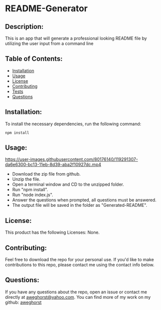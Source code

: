 # README-Generator

  ## Description:

  This is an app that will generate a professional looking README file by utilizing the user input from a command line

  ## Table of Contents:

  - [Installation](#installation)
  - [Usage](#usage)
  - [License](#license)
  - [Contributing](#contributing)
  - [Tests](#tests)
  - [Questions](#questions)

  ## Installation:
  
  To install the necessary dependencies, run the following command:

  ```
  npm install
  ```

  ## Usage:


https://user-images.githubusercontent.com/80176140/119291307-da6e6300-bc13-11eb-8d39-aba2f10927dc.mp4



  * Download the zip file from github.
  * Unzip the file.
  * Open a terminal window and CD to the unzipped folder.
  * Run "npm install".
  * Run "node index.js".
  * Answer the questions when prompted, all questions must be answered.
  * The output file will be saved in the folder as "Generated-README".

  ## License:

  This product has the following Licenses: None.

  ## Contributing:

  Feel free to download the repo for your personal use.  If you'd like to make contributions to this repo, please contact me using the contact info below.

  ## Questions:

  If you have any questions about the repo, open an issue or contact me directly at aweghorst@yahoo.com.  You can find more of my work on my github: [aweghorst](http://www.github.com/aweghorst)
  
